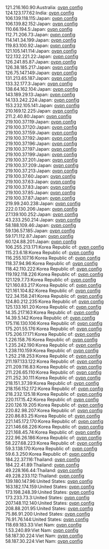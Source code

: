 121.216.160.90:Australia: [ovpn config](vpn/121_216_160_90.ovpn)  
124.123.177.62:India: [ovpn config](vpn/124_123_177_62.ovpn)  
106.139.118.115:Japan: [ovpn config](vpn/106_139_118_115.ovpn)  
106.139.82.152:Japan: [ovpn config](vpn/106_139_82_152.ovpn)  
110.66.194.5:Japan: [ovpn config](vpn/110_66_194_5.ovpn)  
112.71.206.73:Japan: [ovpn config](vpn/112_71_206_73.ovpn)  
114.141.34.199:Japan: [ovpn config](vpn/114_141_34_199.ovpn)  
119.83.100.92:Japan: [ovpn config](vpn/119_83_100_92.ovpn)  
121.105.141.114:Japan: [ovpn config](vpn/121_105_141_114.ovpn)  
122.132.221.22:Japan: [ovpn config](vpn/122_132_221_22.ovpn)  
126.241.85.87:Japan: [ovpn config](vpn/126_241_85_87.ovpn)  
126.38.185.217:Japan: [ovpn config](vpn/126_38_185_217.ovpn)  
126.75.147.149:Japan: [ovpn config](vpn/126_75_147_149.ovpn)  
131.213.65.187:Japan: [ovpn config](vpn/131_213_65_187.ovpn)  
133.32.177.3:Japan: [ovpn config](vpn/133_32_177_3.ovpn)  
138.64.162.104:Japan: [ovpn config](vpn/138_64_162_104.ovpn)  
143.189.29.13:Japan: [ovpn config](vpn/143_189_29_13.ovpn)  
14.133.242.224:Japan: [ovpn config](vpn/14_133_242_224.ovpn)  
153.232.105.141:Japan: [ovpn config](vpn/153_232_105_141.ovpn)  
210.169.12.225:Japan: [ovpn config](vpn/210_169_12_225.ovpn)  
211.2.40.80:Japan: [ovpn config](vpn/211_2_40_80.ovpn)  
219.100.37.119:Japan: [ovpn config](vpn/219_100_37_119.ovpn)  
219.100.37.120:Japan: [ovpn config](vpn/219_100_37_120.ovpn)  
219.100.37.159:Japan: [ovpn config](vpn/219_100_37_159.ovpn)  
219.100.37.192:Japan: [ovpn config](vpn/219_100_37_192.ovpn)  
219.100.37.196:Japan: [ovpn config](vpn/219_100_37_196.ovpn)  
219.100.37.197:Japan: [ovpn config](vpn/219_100_37_197.ovpn)  
219.100.37.199:Japan: [ovpn config](vpn/219_100_37_199.ovpn)  
219.100.37.201:Japan: [ovpn config](vpn/219_100_37_201.ovpn)  
219.100.37.209:Japan: [ovpn config](vpn/219_100_37_209.ovpn)  
219.100.37.213:Japan: [ovpn config](vpn/219_100_37_213.ovpn)  
219.100.37.60:Japan: [ovpn config](vpn/219_100_37_60.ovpn)  
219.100.37.63:Japan: [ovpn config](vpn/219_100_37_63.ovpn)  
219.100.37.83:Japan: [ovpn config](vpn/219_100_37_83.ovpn)  
219.100.37.85:Japan: [ovpn config](vpn/219_100_37_85.ovpn)  
219.100.37.87:Japan: [ovpn config](vpn/219_100_37_87.ovpn)  
219.99.240.238:Japan: [ovpn config](vpn/219_99_240_238.ovpn)  
222.0.130.206:Japan: [ovpn config](vpn/222_0_130_206.ovpn)  
27.139.100.252:Japan: [ovpn config](vpn/27_139_100_252.ovpn)  
43.233.250.214:Japan: [ovpn config](vpn/43_233_250_214.ovpn)  
58.188.109.46:Japan: [ovpn config](vpn/58_188_109_46.ovpn)  
59.136.57.185:Japan: [ovpn config](vpn/59_136_57_185.ovpn)  
59.171.112.87:Japan: [ovpn config](vpn/59_171_112_87.ovpn)  
60.124.88.201:Japan: [ovpn config](vpn/60_124_88_201.ovpn)  
106.255.213.171:Korea Republic of: [ovpn config](vpn/106_255_213_171.ovpn)  
115.23.6.18:Korea Republic of: [ovpn config](vpn/115_23_6_18.ovpn)  
116.255.107.16:Korea Republic of: [ovpn config](vpn/116_255_107_16.ovpn)  
118.37.94.96:Korea Republic of: [ovpn config](vpn/118_37_94_96.ovpn)  
118.42.110.222:Korea Republic of: [ovpn config](vpn/118_42_110_222.ovpn)  
119.192.118.226:Korea Republic of: [ovpn config](vpn/119_192_118_226.ovpn)  
121.129.7.73:Korea Republic of: [ovpn config](vpn/121_129_7_73.ovpn)  
121.160.83.217:Korea Republic of: [ovpn config](vpn/121_160_83_217.ovpn)  
121.161.104.82:Korea Republic of: [ovpn config](vpn/121_161_104_82.ovpn)  
122.34.158.241:Korea Republic of: [ovpn config](vpn/122_34_158_241.ovpn)  
124.80.212.235:Korea Republic of: [ovpn config](vpn/124_80_212_235.ovpn)  
125.133.161.20:Korea Republic of: [ovpn config](vpn/125_133_161_20.ovpn)  
14.35.217.163:Korea Republic of: [ovpn config](vpn/14_35_217_163.ovpn)  
14.39.5.142:Korea Republic of: [ovpn config](vpn/14_39_5_142.ovpn)  
175.116.130.106:Korea Republic of: [ovpn config](vpn/175_116_130_106.ovpn)  
175.201.55.176:Korea Republic of: [ovpn config](vpn/175_201_55_176.ovpn)  
175.206.17.171:Korea Republic of: [ovpn config](vpn/175_206_17_171.ovpn)  
1.226.158.76:Korea Republic of: [ovpn config](vpn/1_226_158_76.ovpn)  
1.235.242.190:Korea Republic of: [ovpn config](vpn/1_235_242_190.ovpn)  
1.238.110.159:Korea Republic of: [ovpn config](vpn/1_238_110_159.ovpn)  
1.252.218.253:Korea Republic of: [ovpn config](vpn/1_252_218_253.ovpn)  
211.197.133.122:Korea Republic of: [ovpn config](vpn/211_197_133_122.ovpn)  
211.209.116.83:Korea Republic of: [ovpn config](vpn/211_209_116_83.ovpn)  
211.226.65.110:Korea Republic of: [ovpn config](vpn/211_226_65_110.ovpn)  
211.252.30.111:Korea Republic of: [ovpn config](vpn/211_252_30_111.ovpn)  
218.151.37.39:Korea Republic of: [ovpn config](vpn/218_151_37_39.ovpn)  
218.156.152.172:Korea Republic of: [ovpn config](vpn/218_156_152_172.ovpn)  
218.232.125.18:Korea Republic of: [ovpn config](vpn/218_232_125_18.ovpn)  
220.117.15.42:Korea Republic of: [ovpn config](vpn/220_117_15_42.ovpn)  
220.126.19.205:Korea Republic of: [ovpn config](vpn/220_126_19_205.ovpn)  
220.82.98.207:Korea Republic of: [ovpn config](vpn/220_82_98_207.ovpn)  
220.86.83.25:Korea Republic of: [ovpn config](vpn/220_86_83_25.ovpn)  
221.145.172.170:Korea Republic of: [ovpn config](vpn/221_145_172_170.ovpn)  
221.146.68.226:Korea Republic of: [ovpn config](vpn/221_146_68_226.ovpn)  
221.168.45.74:Korea Republic of: [ovpn config](vpn/221_168_45_74.ovpn)  
222.96.26.186:Korea Republic of: [ovpn config](vpn/222_96_26_186.ovpn)  
58.227.68.223:Korea Republic of: [ovpn config](vpn/58_227_68_223.ovpn)  
59.3.138.170:Korea Republic of: [ovpn config](vpn/59_3_138_170.ovpn)  
59.6.3.250:Korea Republic of: [ovpn config](vpn/59_6_3_250.ovpn)  
184.22.37.116:Thailand: [ovpn config](vpn/184_22_37_116.ovpn)  
184.22.41.89:Thailand: [ovpn config](vpn/184_22_41_89.ovpn)  
49.228.166.44:Thailand: [ovpn config](vpn/49_228_166_44.ovpn)  
49.228.233.112:Thailand: [ovpn config](vpn/49_228_233_112.ovpn)  
139.180.147.96:United States: [ovpn config](vpn/139_180_147_96.ovpn)  
163.182.174.159:United States: [ovpn config](vpn/163_182_174_159.ovpn)  
173.198.248.39:United States: [ovpn config](vpn/173_198_248_39.ovpn)  
173.233.73.3:United States: [ovpn config](vpn/173_233_73_3.ovpn)  
207.148.112.140:United States: [ovpn config](vpn/207_148_112_140.ovpn)  
208.88.201.95:United States: [ovpn config](vpn/208_88_201_95.ovpn)  
75.86.91.200:United States: [ovpn config](vpn/75_86_91_200.ovpn)  
76.91.76.144:United States: [ovpn config](vpn/76_91_76_144.ovpn)  
118.69.183.33:Viet Nam: [ovpn config](vpn/118_69_183_33.ovpn)  
1.53.240.89:Viet Nam: [ovpn config](vpn/1_53_240_89.ovpn)  
58.187.30.224:Viet Nam: [ovpn config](vpn/58_187_30_224.ovpn)  
58.187.30.224:Viet Nam: [ovpn config](vpn/58_187_30_224.ovpn)  

